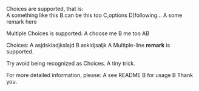 Choices are supported, that is:  
A something like this
B.can be this too
C,options
D]following...
A
some remark here

Multiple Choices is supported:
A choose me
B me too
AB

Choices:
A asjdskladjkslajd
B askldjsaljk
A
Multiple-line **remark**
is supported.

Try avoid being recognized as Choices.
 A tiny trick.

For more detailed information, please:
A see README
B for usage
B
Thank you.